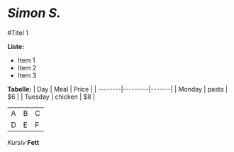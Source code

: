 *Simon S.*
=======
#Titel 1

**Liste:**
* Item 1
* Item 2
* Item 3

**Tabelle:**
| Day     | Meal    | Price |
| --------|---------|-------|
| Monday  | pasta   | $6    |
| Tuesday | chicken | $8    |

 <table style="width:100%">
  <tr>
    <td>A</td>
    <td>B</td>
    <td>C</td>
  </tr>
  <tr>
    <td>D</td>
    <td>E</td>
    <td>F</td>
  </tr>
</table> 

*Kursiv*
**Fett**
